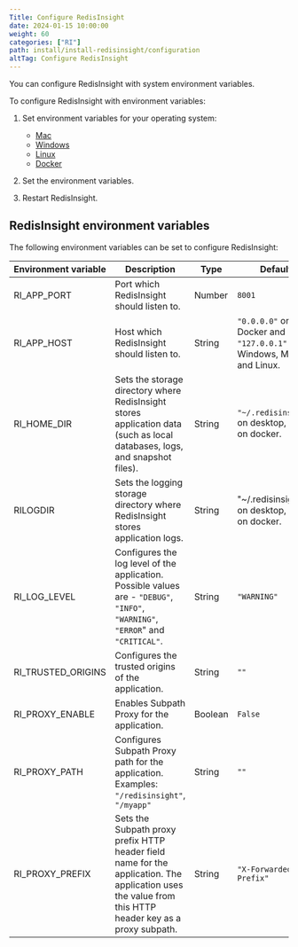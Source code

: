 ```yaml
---
Title: Configure RedisInsight
date: 2024-01-15 10:00:00
weight: 60
categories: ["RI"]
path: install/install-redisinsight/configuration
altTag: Configure RedisInsight
---
```

You can configure RedisInsight with system environment variables.

To configure RedisInsight with environment variables:

1. Set environment variables for your operating system:

    - [Mac](https://apple.stackexchange.com/a/106814)
    - [Windows](https://support.microsoft.com/en-au/topic/how-to-manage-environment-variables-in-windows-xp-5bf6725b-655e-151c-0b55-9a8c9c7f747d)
    - [Linux](https://askubuntu.com/a/58828)
    - [Docker](https://docs.docker.com/engine/reference/commandline/run/#set-environment-variables--e---env---env-file)

1. Set the environment variables.
1. Restart RedisInsight.

## RedisInsight environment variables

The following environment variables can be set to configure RedisInsight:

| Environment variable | Description | Type | Default |
| --- | --- | --- | --- |
| RI_APP_PORT | Port which RedisInsight should listen to. | Number | `8001` |
| RI_APP_HOST | Host which RedisInsight should listen to. | String | `"0.0.0.0"` on Docker and `"127.0.0.1"` on Windows, Mac, and Linux. |
| RI_HOME_DIR | Sets the storage directory where RedisInsight stores application data (such as local databases, logs, and snapshot files). | String | `"~/.redisinsight"` on desktop, `"/db"` on docker. |
| RILOGDIR | Sets the logging storage directory where RedisInsight stores application logs. | String | "~/.redisinsight" on desktop, "/db" on docker. |
| RI_LOG_LEVEL | Configures the log level of the application. Possible values are - `"DEBUG"`, `"INFO"`, `"WARNING"`, `"ERROR`" and `"CRITICAL"`. | String | `"WARNING"` |
| RI_TRUSTED_ORIGINS | Configures the trusted origins of the application. | String | `""` |
| RI_PROXY_ENABLE | Enables Subpath Proxy for the application. | Boolean | `False` |
| RI_PROXY_PATH | Configures Subpath Proxy path for the application. Examples:  `"/redisinsight"`, `"/myapp"` | String | `""` |
| RI_PROXY_PREFIX | Sets the Subpath proxy prefix HTTP header field name for the application. The application uses the value from this HTTP header key as a proxy subpath.  | String | `"X-Forwarded-Prefix"` |
